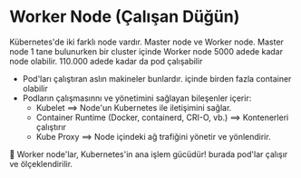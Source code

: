 # Worker Node (Çalışan Düğün)

Kübernetes'de iki farklı node vardır. Master node ve Worker node. Master node 1 tane bulunurken bir cluster içinde
Worker node
5000 adede kadar node olabilir. 110.000 adede kadar da pod çalışabilir

* Pod'ları çalıştıran aslın makineler bunlardır. içinde birden fazla container olabilir
* Podların çalışmasınnı ve yönetimini sağlayan bileşenler içerir:
    * Kubelet ==> Node'un Kubernetes ile iletişimini sağlar.
    * Container Runtime (Docker, containerd, CRI-O, vb.) ==> Kontenerleri çalıştırır
    * Kube Proxy ==> Node içindeki ağ trafiğini yönetir ve yönlendirir.

📌 Worker node'lar, Kubernetes'in ana işlem gücüdür! burada pod'lar çalışır ve ölçeklendirilir.